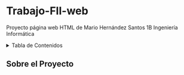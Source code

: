 # Trabajo-FII-web
Proyecto página web HTML de Mario Hernández Santos 1B Ingeniería Informática

<!-- Tabla de Contenidos -->
<details>
  <summary>Tabla de Contenidos</summary>
  <ol>
    <li><a href="#sobre-mi-proyecto">Sobre Mi Proyecto</a></li>
    <li><a href="#problemas">Problemas durante el proyecto</a></li>
    <li><a href="#conclusiones">Conclusiones</a></li>
  </ol>
</details>

<!-- Sobre el Proyecto -->
## Sobre el Proyecto

